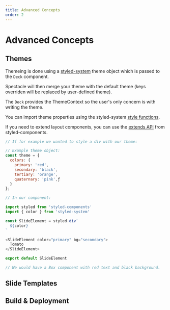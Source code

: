 ```yaml
---
title: Advanced Concepts
order: 2
---
```


<a name="advanced-concepts"></a>

# Advanced Concepts

<a name="themes"></a>

## Themes

Themeing is done using a [styled-system](https://styled-system.com/) theme object which is passed to the `Deck` component.

Spectacle will then merge your theme with the default theme (keys overriden will be replaced by user-defined theme).

The `Deck` provides the ThemeContext so the user's only concern is with writing the theme.

You can import theme properties using the styled-system [style functions](https://styled-system.com/getting-started#create-a-component).

If you need to extend layout components, you can use the [extends API](https://www.styled-components.com/docs/basics#extending-styles) from styled-components.

```js
// If for example we wanted to style a div with our theme:

// Example theme object:
const theme = {
  colors: {
    primary: 'red',
    secondary: 'black',
    tertiary: 'orange',
    quaternary: 'pink',ƒ
  }
};

// In our component:

import styled from 'styled-components'
import { color } from 'styled-system'

const SlideElement = styled.div`
  ${color}
`

<SlideElement color="primary" bg="secondary">
  Tomato
</SlideElement>

export default SlideElement

// We would have a Box component with red text and black background.
```

<a name="slide-templates"></a>

## Slide Templates

<a name="build--deployment"></a>

## Build & Deployment
